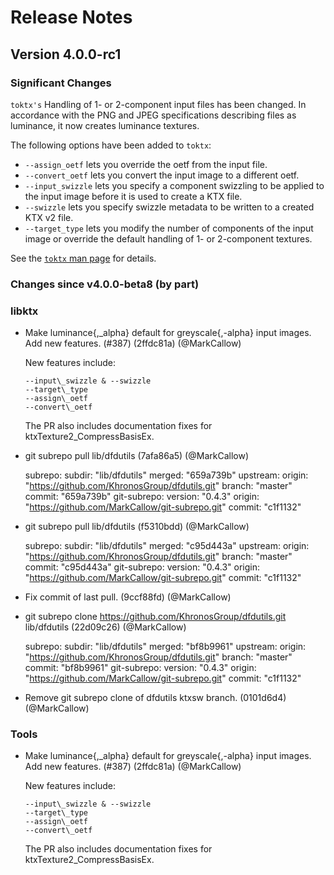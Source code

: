 <!-- Copyright 2021, The Khronos Group Inc. -->
<!-- SPDX-License-Identifier: Apache-2.0 -->
Release Notes
=============
## Version 4.0.0-rc1
### Significant Changes

`toktx's` Handling of 1- or 2-component input files has been changed. In accordance with the PNG and JPEG specifications describing files as luminance, it now creates luminance textures.

The following options have been added to `toktx`:

* `--assign_oetf` lets you override the oetf from the input file.
* `--convert_oetf` lets you convert the input image to a different oetf.
* `--input_swizzle` lets you specify a component swizzling to be applied to the input image before it is used to create a KTX file.
* `--swizzle` lets you specify swizzle metadata to be written to a created KTX v2 file.
* `--target_type` lets you modify the number of components of the input image or override the default handling of 1- or 2-component textures.

See the [`toktx` man page](https://github.khronos.org/KTX-Software/ktxtools/toktx.html) for details.

### Changes since v4.0.0-beta8 (by part)
### libktx

* Make luminance{,\_alpha} default for greyscale{,-alpha} input images. Add new features. (#387) (2ffdc81a) (@MarkCallow)

  New features include:
  
      --input\_swizzle & --swizzle
      --target\_type
      --assign\_oetf
      --convert\_oetf
  
  The PR also includes documentation fixes for ktxTexture2\_CompressBasisEx.
  

* git subrepo pull lib/dfdutils (7afa86a5) (@MarkCallow)

  subrepo:
    subdir:   "lib/dfdutils"
    merged:   "659a739b"
  upstream:
    origin:   "https://github.com/KhronosGroup/dfdutils.git"
    branch:   "master"
    commit:   "659a739b"
  git-subrepo:
    version:  "0.4.3"
    origin:   "https://github.com/MarkCallow/git-subrepo.git"
    commit:   "c1f1132"

* git subrepo pull lib/dfdutils (f5310bdd) (@MarkCallow)

  subrepo:
    subdir:   "lib/dfdutils"
    merged:   "c95d443a"
  upstream:
    origin:   "https://github.com/KhronosGroup/dfdutils.git"
    branch:   "master"
    commit:   "c95d443a"
  git-subrepo:
    version:  "0.4.3"
    origin:   "https://github.com/MarkCallow/git-subrepo.git"
    commit:   "c1f1132"

* Fix commit of last pull. (9ccf88fd) (@MarkCallow)

* git subrepo clone https://github.com/KhronosGroup/dfdutils.git lib/dfdutils (22d09c26) (@MarkCallow)

  subrepo:
    subdir:   "lib/dfdutils"
    merged:   "bf8b9961"
  upstream:
    origin:   "https://github.com/KhronosGroup/dfdutils.git"
    branch:   "master"
    commit:   "bf8b9961"
  git-subrepo:
    version:  "0.4.3"
    origin:   "https://github.com/MarkCallow/git-subrepo.git"
    commit:   "c1f1132"

* Remove git subrepo clone of dfdutils ktxsw branch. (0101d6d4) (@MarkCallow)

### Tools

* Make luminance{,\_alpha} default for greyscale{,-alpha} input images. Add new features. (#387) (2ffdc81a) (@MarkCallow)

  New features include:
  
      --input\_swizzle & --swizzle
      --target\_type
      --assign\_oetf
      --convert\_oetf
  
  The PR also includes documentation fixes for ktxTexture2\_CompressBasisEx.
  






